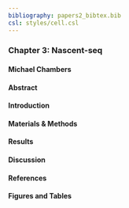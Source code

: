 ```yaml
---
bibliography: papers2_bibtex.bib
csl: styles/cell.csl
---
```


### Chapter 3: Nascent-seq
#### **Michael Chambers**


#### Abstract

#### Introduction

#### Materials & Methods

#### Results

#### Discussion

#### References

#### Figures and Tables